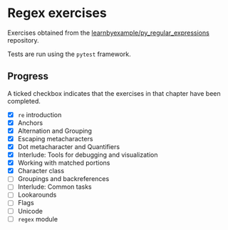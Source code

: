 # Regex exercises

Exercises obtained from the [learnbyexample/py_regular_expressions](https://github.com/learnbyexample/py_regular_expressions) repository.

Tests are run using the `pytest` framework.

## Progress

A ticked checkbox indicates that the exercises in that chapter have been completed.

- [x] `re` introduction
- [x] Anchors
- [x] Alternation and Grouping
- [x] Escaping metacharacters
- [x] Dot metacharacter and Quantifiers
- [x] Interlude: Tools for debugging and visualization
- [x] Working with matched portions
- [x] Character class
- [ ] Groupings and backreferences
- [ ] Interlude: Common tasks
- [ ] Lookarounds
- [ ] Flags
- [ ] Unicode
- [ ] `regex` module

